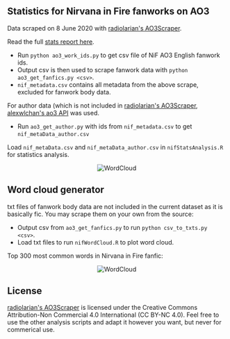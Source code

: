 ## Statistics for Nirvana in Fire fanworks on AO3

Data scraped on 8 June 2020 with [radiolarian's AO3Scraper](https://github.com/radiolarian/AO3Scraper).

Read the full [stats report here](https://seowxft.github.io/other/nirvana-in-fire-stats).

- Run `python ao3_work_ids.py` to get csv file of NiF AO3 English fanwork ids.
- Output csv is then used to scrape fanwork data with `python ao3_get_fanfics.py <csv>`.
- `nif_metadata.csv` contains all metadata from the above scrape, excluded for fanwork body data.

For author data (which is not included in [radiolarian's AO3Scraper](https://github.com/radiolarian/AO3Scraper), [alexwlchan's ao3 API](https://github.com/alexwlchan/ao3) was used.
- Run `ao3_get_author.py` with ids from `nif_metadata.csv` to get `nif_metaData_author.csv`

Load `nif_metaData.csv` and `nif_metaData_author.csv` in `nifStatsAnalysis.R` for statistics analysis.

<p align="center">
  <img src="https://github.com/seowxft/NiFAO3Scrape/blob/master/Figures/Rplot1.png" alt="WordCloud"/>
</p>


## Word cloud generator
txt files of fanwork body data are not included in the current dataset as it is basically fic. You may scrape them on your own from the source:
- Output csv from `ao3_get_fanfics.py` to run `python csv_to_txts.py <csv>`.
- Load txt files to run `nifWordCloud.R` to plot word cloud.

Top 300 most common words in Nirvana in Fire fanfic:
<p align="center">
  <img src="https://github.com/seowxft/NiFAO3Scrape/blob/master/Figures/Rplot15.jpg" alt="WordCloud"/>
</p>

## License
[radiolarian's AO3Scraper](https://github.com/radiolarian/AO3Scraper) is licensed under the Creative Commons Attribution-Non Commercial 4.0 International (CC BY-NC 4.0). Feel free to use the other analysis scripts and adapt it however you want, but never for commerical use.
